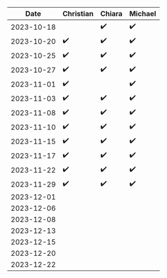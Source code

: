 | Date       | Christian | Chiara | Michael |
|------------|-----------|--------|---------|
| 2023-10-18 |          |   ✔️   |    ✔️    |
| 2023-10-20 |     ✔️    |   ✔️   |    ✔️    |
| 2023-10-25 |     ✔️    |   ✔️   |    ✔️    |
| 2023-10-27 |     ✔️    |   ✔️   |    ✔️    | 
| 2023-11-01 |     ✔️    |       |    ✔️    |
| 2023-11-03 |     ✔️    |   ✔️   |    ✔️    |
| 2023-11-08 |     ✔️    |   ✔️   |    ✔️    |
| 2023-11-10 |     ✔️    |   ✔️   |    ✔️    |
| 2023-11-15 |     ✔️    |   ✔️   |    ✔️    |
| 2023-11-17 |     ✔️    |   ✔️   |    ✔️    |
| 2023-11-22 |     ✔️    |   ✔️   |    ✔️    |
| 2023-11-29 |     ✔️    |   ✔️   |    ✔️    |
| 2023-12-01 |          |       |         |
| 2023-12-06 |          |       |         |
| 2023-12-08 |          |       |         |
| 2023-12-13 |          |       |         |
| 2023-12-15 |          |       |         |
| 2023-12-20 |          |       |         |
| 2023-12-22 |          |       |         |
